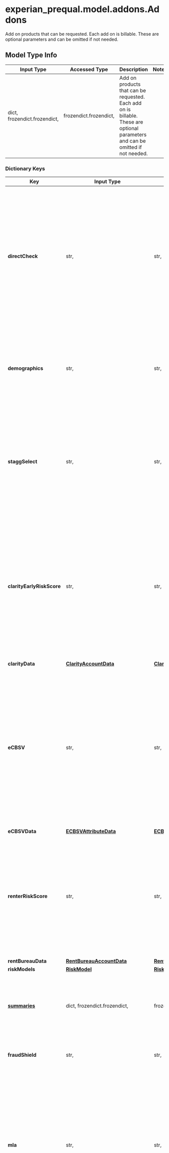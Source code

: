 # experian_prequal.model.addons.Addons

Add on products that can be requested. Each add on is billable. These are optional parameters and can be omitted if not needed.

## Model Type Info
Input Type | Accessed Type | Description | Notes
------------ | ------------- | ------------- | -------------
dict, frozendict.frozendict,  | frozendict.frozendict,  | Add on products that can be requested. Each add on is billable. These are optional parameters and can be omitted if not needed. | 

### Dictionary Keys
Key | Input Type | Accessed Type | Description | Notes
------------ | ------------- | ------------- | ------------- | -------------
**directCheck** | str,  | str,  | Send back subscriber information on the credit profile. When set to Y indicates that subscriber and court names, addresses, and phone numbers who have reported data on the consumer&#x27;s profile will be sent back on the response. | [optional] 
**demographics** | str,  | str,  | Indicates the type of demographic data that should be returned back. - Geocode + Phone - 1 - Only Geocode - 2 - Only Phone - 3 | [optional] 
**staggSelect** | str,  | str,  | Y - Returns a select amount of Standard Aggregated (STAGG) Attribute data. N or Blank - Indicates this to be omitted if STAGG Attributes are not needed. | [optional] 
**clarityEarlyRiskScore** | str,  | str,  | Y.  Returns Clarity&#x27;s 90 day Clear Early Risk Score (CERS) which predict the risk of a consumer going 90 days past due in first 12 months of a traditional bureau trade. This can be omitted if Clarity Early Risk Score is not needed. | [optional] 
**clarityData** | [**ClarityAccountData**](ClarityAccountData.md) | [**ClarityAccountData**](ClarityAccountData.md) |  | [optional] 
**eCBSV** | str,  | str,  | Y - Makes these fields mandatory - first name, last name, current address and ssn, dob elements of primary applicant  along with employer identification number, primary applicant date of consent and primary applicant signature type elements of eCBSVData. | [optional] 
**eCBSVData** | [**ECBSVAttributeData**](ECBSVAttributeData.md) | [**ECBSVAttributeData**](ECBSVAttributeData.md) |  | [optional] 
**renterRiskScore** | str,  | str,  | Y.  Returns the rent Bureau&#x27;s 90 day Rent Risk Score which predict the risk of a renter going 90 days past due in first 12 months of a rental lease. This can be omitted if Renter Risk Score is not needed. | [optional] 
**rentBureauData** | [**RentBureauAccountData**](RentBureauAccountData.md) | [**RentBureauAccountData**](RentBureauAccountData.md) |  | [optional] 
**riskModels** | [**RiskModel**](RiskModel.md) | [**RiskModel**](RiskModel.md) |  | [optional] 
**[summaries](#summaries)** | dict, frozendict.frozendict,  | frozendict.frozendict,  | Details of what summaries are requested in output like profile summary or auto summary | [optional] 
**fraudShield** | str,  | str,  | Y - Fraud Shield Product Option will be output | [optional] 
**mla** | str,  | str,  | Y - Trigger a screening process of taking the consumer data from an inquiry to match against the Dept of Defense MLA lists. Message codes 1203-1207 could be returned. Permissible Purpose with valid YOB required for getting this option. | [optional] 
**ofacmsg** | str,  | str,  | Y- Trigger a screening process of taking the consumer data from an inquiry to match against the OFAC (Office of Foreign Asset Control) and PLC (Palestinian Legislative Council) lists. A message 1202 NAME DOES NOT MATCH OFAC/PLC LIST will be printed on credit profile if the consumer is not found on either OFAC or PLC list. A message 1200 NAME MATCHES OFAC/PLC LIST will be printed on credit profile if the consumer is found on either OFAC or PLC list. | [optional] 
**consumerIdentCheck** | [**ConsumerIdentifierCheckOptions**](ConsumerIdentifierCheckOptions.md) | [**ConsumerIdentifierCheckOptions**](ConsumerIdentifierCheckOptions.md) |  | [optional] 
**joint** | str,  | str,  | If specified as Y it means that the client is requesting a joint credit report. This is used to request the Dual or Joint Report. Two separate credit reports are returned?one on the primary applicant and one on the secondary applicant. The joint applicant should have the same current address as the primary applicant. Include as much information on the joint applicant as possible, including the surname if it is different from the primary applicant. If NOt specified or N it means that a joint report is NOT being requested. | [optional] 
**paymentHistory84** | str,  | str,  | Y.  84 month payment history is requested instead of the 25 month history. This can be omitted if 84 month history is not needed | [optional] 
**outputType** | str,  | str,  | Output response varies based on the value entered. Supported Output types are - JSON, ARF and TTY | [optional] 
**any_string_name** | dict, frozendict.frozendict, str, date, datetime, int, float, bool, decimal.Decimal, None, list, tuple, bytes, io.FileIO, io.BufferedReader | frozendict.frozendict, str, BoolClass, decimal.Decimal, NoneClass, tuple, bytes, FileIO | any string name can be used but the value must be the correct type | [optional]

# summaries

Details of what summaries are requested in output like profile summary or auto summary

## Model Type Info
Input Type | Accessed Type | Description | Notes
------------ | ------------- | ------------- | -------------
dict, frozendict.frozendict,  | frozendict.frozendict,  | Details of what summaries are requested in output like profile summary or auto summary | 

### Dictionary Keys
Key | Input Type | Accessed Type | Description | Notes
------------ | ------------- | ------------- | ------------- | -------------
**[summaryType](#summaryType)** | list, tuple,  | tuple,  |  | [optional] 
**any_string_name** | dict, frozendict.frozendict, str, date, datetime, int, float, bool, decimal.Decimal, None, list, tuple, bytes, io.FileIO, io.BufferedReader | frozendict.frozendict, str, BoolClass, decimal.Decimal, NoneClass, tuple, bytes, FileIO | any string name can be used but the value must be the correct type | [optional]

# summaryType

## Model Type Info
Input Type | Accessed Type | Description | Notes
------------ | ------------- | ------------- | -------------
list, tuple,  | tuple,  |  | 

### Tuple Items
Class Name | Input Type | Accessed Type | Description | Notes
------------- | ------------- | ------------- | ------------- | -------------
items | str,  | str,  | Summary Type being requested, Enum [Profile Summary, Auto Summary] | 

[[Back to Model list]](../../README.md#documentation-for-models) [[Back to API list]](../../README.md#documentation-for-api-endpoints) [[Back to README]](../../README.md)

